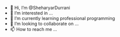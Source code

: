 - 👋 Hi, I’m @SheharyarDurrani
- 👀 I’m interested in ...
- 🌱 I’m currently learning professional programming
- 💞️ I’m looking to collaborate on ...
- 📫 How to reach me ...

<!---
SheharyarDurrani/SheharyarDurrani is a ✨ special ✨ repository because its `README.md` (this file) appears on your GitHub profile.
You can click the Preview link to take a look at your changes.
--->
